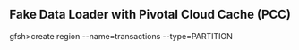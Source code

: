 ## Fake Data Loader with Pivotal Cloud Cache (PCC)

gfsh>create region --name=transactions --type=PARTITION
